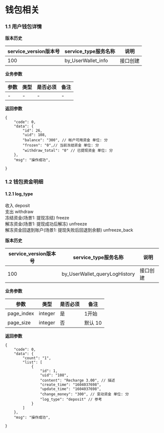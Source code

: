 # 钱包相关


### 1.1 用户钱包详情


**版本历史**

|service_version版本号|service_type服务名称|说明|
|----|---|---|
|100|by_UserWallet_info|接口创建|

**业务参数**

|参数 |类型|是否必须|备注|
| ---------------- | ------------------------ | ------------------------ | ------------------------ |
|-|-|-|-|

**返回参数** 
```
{
    "code": 0,
    "data": {
        "id": 26,
        "uid": 108,
        "balance": "300", // 帐户可用资金 单位: 分
        "frozen": "0",// 当前冻结资金 单位: 分
        "withdraw_total": "0" // 已提现资金 单位: 分
    },
    "msg": "操作成功",
    
}
```



### 1.2 钱包资金明细

#### 1.2.1 log_type   

 收入 deposit   
 支出 withdraw   
 冻结资金(场景1: 提现冻结) freeze   
 解冻资金(场景1: 提现成功后解冻) unfreeze   
 解冻资金回退到账户(场景1: 提现失败后回退到余额) unfreeze_back
 

**版本历史**

|service_version版本号|service_type服务名称|说明|
|----|---|---|
|100|by_UserWallet_queryLogHistory|接口创建|

**业务参数**

|参数 |类型|是否必须|备注|
| ---------------- | ------------------------ | ------------------------ | ------------------------ |
|page_index|integer|是|1开始|
|page_size|integer|否|默认 10|


**返回参数** 
```
{
    "code": 0,
    "data": {
        "count": "1",
        "list": [
            {
                "id": 1,
                "uid": "108",
                "content": "Recharge 3.00", // 描述
                "create_time": "1604037698",
                "update_time": "1604037698",
                "change_money": "300", // 变动资金 单位: 分
                "log_type": "deposit" // 参考 
            }
        ]
    },
    "msg": "操作成功",
    
}
```

